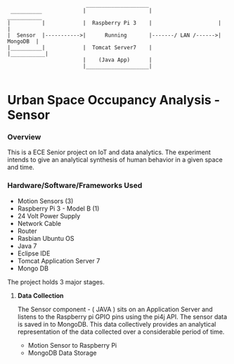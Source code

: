 ```
                         ____________________
 __________             |                    |                      ___________
|          |            |  Raspberry Pi 3    |                     |           |
|  Sensor  |----------->|      Running       |-------/ LAN /------>|  MongoDB  | 
|__________|            |  Tomcat Server7    |                     |___________|
                        |    (Java App)      |
                        |____________________|                
                        
```
<div>
	<div>
		<h1>Urban Space Occupancy Analysis - Sensor</h1>
	</div>
	<div>	
		<h3>Overview</h3>
		<p>
		  This is a ECE Senior project on IoT and data analytics. The experiment intends to give an analytical synthesis of human behavior in a given space and time.
		  <br/>
		<h3>Hardware/Software/Frameworks Used</h3>
		<p>
			<ul>
				<li>Motion Sensors (3)</li>
				<li>Raspberry Pi 3 - Model B (1)</li>
				<li>24 Volt Power Supply</li>
				<li>Network Cable </li>
				<li>Router</li>
				<li>Rasbian Ubuntu OS</li>
				<li>Java 7</li>
				<li>Eclipse IDE</li>
				<li>Tomcat Application Server 7</li>
				<li>Mongo DB</li>
			</ul>
		</p>		  
		  The project holds 3 major stages.
		  <ol>
			<li><strong>Data Collection</strong>
				<p>
					The Sensor component - ( JAVA ) sits on an Application Server and listens to the Raspberry pi GPIO pins using the pi4j API. The sensor data is saved in to MongoDB. This data collectively provides an analytical representation of the data collected over a considerable period of time.
				</p>
				<ul>
					<li>Motion Sensor to Raspberry Pi</li>
					<li>MongoDB Data Storage</li>
				</ul><br/>
			</li>
		  </ol>	  
		</p>   
	</div>
</div>

